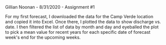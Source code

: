 Gillian Noonan - 8/31/2020 - Assignment #1

For my first forecast, I downloaded the data for the Camp Verde location and copied it into Excel.  Once there, I plotted the data to show discharge vs. date.   I then filtered the list of data by month and day and eyeballed the plot to pick a mean value for recent years for each specific date of forecast week's end for the upcoming weeks.
